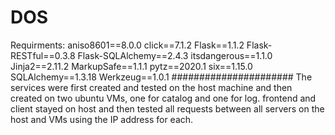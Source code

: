 # DOS
Requirments:
aniso8601==8.0.0
click==7.1.2
Flask==1.1.2
Flask-RESTful==0.3.8
Flask-SQLAlchemy==2.4.3
itsdangerous==1.1.0
Jinja2==2.11.2
MarkupSafe==1.1.1
pytz==2020.1
six==1.15.0
SQLAlchemy==1.3.18
Werkzeug==1.0.1
######################
The services were first created and tested on the host machine and then created on two ubuntu VMs, one for catalog and one for log. frontend and client stayed on host and then tested all requests between all servers on the host and VMs using the IP address for each.

